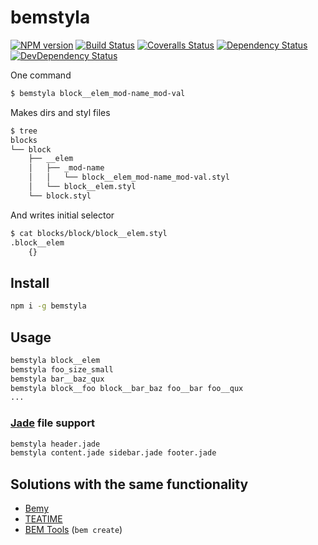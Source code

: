 # bemstyla

[![NPM version][npm-image]][npm-url]
[![Build Status][travis-image]][travis-url]
[![Coveralls Status][coveralls-image]][coveralls-url]
[![Dependency Status][depstat-image]][depstat-url]
[![DevDependency Status][depstat-dev-image]][depstat-dev-url]

One command
```sh
$ bemstyla block__elem_mod-name_mod-val
```

Makes dirs and styl files
```sh
$ tree
blocks
└── block
    ├── __elem
    │   ├── _mod-name
    │   │   └── block__elem_mod-name_mod-val.styl
    │   └── block__elem.styl
    └── block.styl
```

And writes initial selector
```sh
$ cat blocks/block/block__elem.styl
.block__elem
    {}
```

## Install

```sh
npm i -g bemstyla
```

## Usage

```sh
bemstyla block__elem
bemstyla foo_size_small
bemstyla bar__baz_qux
bemstyla block__foo block__bar_baz foo__bar foo__qux
...
```

### [Jade](http://jade-lang.com/) file support

```sh
bemstyla header.jade
bemstyla content.jade sidebar.jade footer.jade
```

## Solutions with the same functionality
* [Bemy](//github.com/f0rmat1k/bemy)
* [TEATIME](//github.com/sullenor/teatime)
* [BEM Tools](//github.com/bem/bem-tools) (`bem create`)

[npm-url]: https://npmjs.org/package/bemstyla
[npm-image]: http://img.shields.io/npm/v/bemstyla.svg

[travis-url]: https://travis-ci.org/VovanR/bemstyla
[travis-image]: http://img.shields.io/travis/VovanR/bemstyla.svg

[coveralls-url]: https://coveralls.io/r/VovanR/bemstyla
[coveralls-image]: http://img.shields.io/coveralls/VovanR/bemstyla.svg

[depstat-url]: https://david-dm.org/VovanR/bemstyla
[depstat-image]: https://david-dm.org/VovanR/bemstyla.svg

[depstat-dev-url]: https://david-dm.org/VovanR/bemstyla
[depstat-dev-image]: https://david-dm.org/VovanR/bemstyla/dev-status.svg
